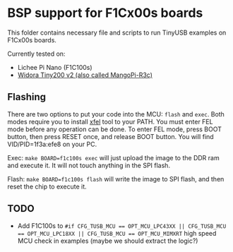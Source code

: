 # BSP support for F1Cx00s boards

This folder contains necessary file and scripts to run TinyUSB examples on F1Cx00s boards.

Currently tested on:

- Lichee Pi Nano (F1C100s)
- [Widora Tiny200 v2 (also called MangoPi-R3c)](https://mangopi.org/tiny200)

## Flashing

There are two options to put your code into the MCU: `flash` and `exec`. Both modes require you to install [xfel](https://github.com/xboot/xfel) tool to your PATH. You must enter FEL mode before any operation can be done. To enter FEL mode, press BOOT button, then press RESET once, and release BOOT button. You will find VID/PID=1f3a:efe8 on your PC.

Exec: `make BOARD=f1c100s exec` will just upload the image to the DDR ram and execute it. It will not touch anything in the SPI flash.

Flash: `make BOARD=f1c100s flash` will write the image to SPI flash, and then reset the chip to execute it.

## TODO

* Add F1C100s to `#if CFG_TUSB_MCU == OPT_MCU_LPC43XX || CFG_TUSB_MCU == OPT_MCU_LPC18XX || CFG_TUSB_MCU == OPT_MCU_MIMXRT` high speed MCU check in examples (maybe we should extract the logic?)
